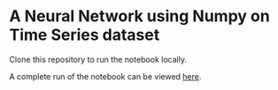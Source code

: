 # A Neural Network using Numpy on Time Series dataset

Clone this repository to run the notebook locally. 

A complete run of the notebook can be viewed [here](http://htmlpreview.github.io/?https://github.com/tsaqib/bike-sharing-time-series-nn-numpy/blob/master/bike-sharing.html).